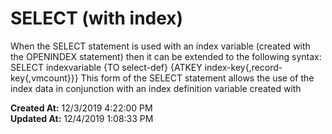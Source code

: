 # SELECT (with index)

When the SELECT statement is used with an index variable (created with the OPENINDEX statement) then it can be extended to the following syntax: SELECT indexvariable {TO select-def} {ATKEY index-key{,record-key{,vmcount}}} This form of the SELECT statement allows the use of the index data in conjunction with an index definition variable created with  

**Created At:** 12/3/2019 4:22:00 PM  
**Updated At:** 12/4/2019 1:08:33 PM  


